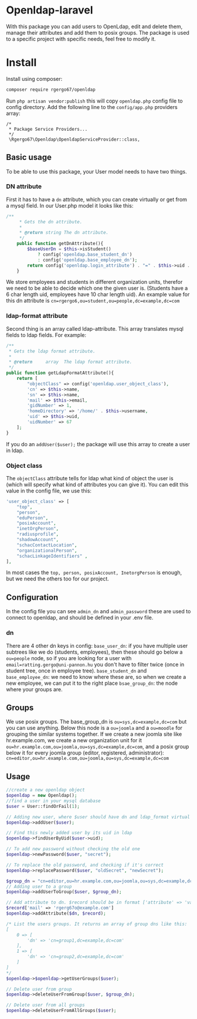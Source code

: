 # Openldap-laravel

With this package you can add users to OpenLdap, edit and delete them, manage their attributes and add them to posix groups. The package is used to a specific project with specific needs,  feel free to modify it.


# Install
Install using composer:
```bash
composer require rgergo67/openldap
```
Run `php artisan vendor:publish` this will copy `openldap.php` config file to config directory.
Add the following line to the `config/app.php` providers array:
```
/*
 * Package Service Providers...
 */
 \Rgergo67\Openldap\OpenldapServiceProvider::class,
```

## Basic usage

To be able to use this package, your User model needs to have two things.
### DN attribute
First it has to have a `dn` attribute, which you can create virtually or get from a mysql field. In our User.php model it looks like this:
``` php
/**
     * Gets the dn attribute.
     *
     * @return string The dn attribute.
     */
    public function getDnAttribute(){
        $baseUserDn = $this->isStudent()
            ? config('openldap.base_student_dn')
            : config('openldap.base_employee_dn');
        return config('openldap.login_attribute') . "=" . $this->uid . "," . $baseUserDn;
    }
```
We store employees and students in different organization units, therefor we need to be able to decide which one the given user is. (Students have a 6 char length uid, employees have 10 char length uid). An example value for this dn attribute is `cn=rgergo6,ou=student,ou=people,dc=example,dc=com`
### ldap-format attribute
Second thing is an array called ldap-attribute. This array translates mysql fields to ldap fields. For example:
``` php
/**
 * Gets the ldap format attribute.
 *
 * @return     array  The ldap format attribute.
 */
public function getLdapFormatAttribute(){
    return [
        "objectClass" => config('openldap.user_object_class'),
        'cn' => $this->name,
        'sn' => $this->name,
        'mail' => $this->email,
        'gidNumber' => 1,
        'homeDirectory' => '/home/' . $this->username,
        'uid' => $this->uid,
        'uidNumber' => 67
    ];
}
```
If you do an `addUser($user);` the package will use this array to create a user in ldap.
### Object class
The `objectClass` attribute tells for ldap what kind of object the user is (which will specify what kind of attributes you can give it). You can edit this value in the config file, we use this:
``` php
'user_object_class' => [
    "top",
    "person",
    "eduPerson",
    "posixAccount",
    "inetOrgPerson",
    "radiusprofile",
    "shadowAccount",
    "schacContactLocation",
    "organizationalPerson",
    "schacLinkageIdentifiers" ,
],
```
In most cases the `top, person, posixAccount, InetorgPerson` is enough, but we need the others too for our project.
## Configuration
In the config file you can see `admin_dn` and `admin_password` these are used to connect to openldap, and should be defined in your .env file.
### dn
There are 4 other dn keys in config:
`base_user_dn`: if you have multiple user subtrees like we do (students, employees), then these should go below a `ou=people` node, so if you are looking for a user with `email=ratting.gergo@uni-pannon.hu` you don't have to filter twice (once in student tree, once in employee tree).
`base_student_dn` and `base_employee_dn`: we need to know where these are, so when we create a new employee, we can put it to the right place
`bsae_group_dn`: the node where your groups are.
## Groups
We use posix groups. The base_group_dn is `ou=sys,dc=example,dc=com` but you can use anything. Below this node is a `ou=joomla` and a `ou=moodle` for grouping the similar systems together. If we create a new joomla site like hr.example.com, we create a new organization unit for it `ou=hr.example.com,ou=joomla,ou=sys,dc=example,dc=com`, and a posix group below it for every joomla group (editor, registered, administrator): `cn=editor,ou=hr.example.com,ou=joomla,ou=sys,dc=example,dc=com`
## Usage
``` php
//create a new openldap object
$openldap = new Openldap();
//find a user in your mysql database
$user = User::findOrFail(1);

// Adding new user, where $user should have dn and ldap_format virtual fields
$openldap->addUser($user);

// Find this newly added user by its uid in ldap
$openldap->findUserByUid($user->uid);

// To add new password without checking the old one
$openldap->newPassword($user, "secret");

// To replace the old password, and checking if it's correct
$openldap->replacePassword($user, "oldSecret", "newSecret");

$group_dn = "cn=editor,ou=hr.example.com,ou=joomla,ou=sys,dc=example,dc=com";
// Adding user to a group
$openldap->addUserToGroup($user, $group_dn);

// Add attribute to dn. $record should be in format ['attribute' => 'value']
$record['mail' => 'rgerg67o@example.com']
$openldap->addAttribute($dn, $record);

/* List the users groups. It returns an array of group dns like this:
[
    0 => [
        'dn' => 'cn=group1,dc=example,dc=com'
    ],
    1 => [
        'dn' => 'cn=group2,dc=example,dc=com'
    ]
]
*/
$openldap->$openldap->getUserGroups($user);

// Delete user from group
$openldap->deleteUserFromGroup($user, $group_dn);

// Delete user from all groups
$openldap->deleteUserFromAllGroups($user);
```

